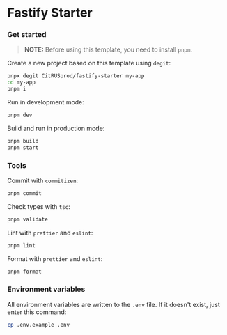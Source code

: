 # Fastify Starter

### Get started

> **NOTE:** Before using this template, you need to install `pnpm`.

Create a new project based on this template using `degit`:

```sh
pnpx degit CitRUSprod/fastify-starter my-app
cd my-app
pnpm i
```

Run in development mode:

```sh
pnpm dev
```

Build and run in production mode:

```sh
pnpm build
pnpm start
```

### Tools

Commit with `commitizen`:

```sh
pnpm commit
```

Check types with `tsc`:

```sh
pnpm validate
```

Lint with `prettier` and `eslint`:

```sh
pnpm lint
```

Format with `prettier` and `eslint`:

```sh
pnpm format
```

### Environment variables

All environment variables are written to the `.env` file. If it doesn't exist, just enter this command:

```sh
cp .env.example .env
```
